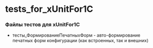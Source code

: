 # tests_for_xUnitFor1C
### Файлы тестов для xUnitFor1C
* тесты_ФормированиеПечатныхФорм - авто-формирование печатных форм конфигурации (как встроенных, так и внешних)